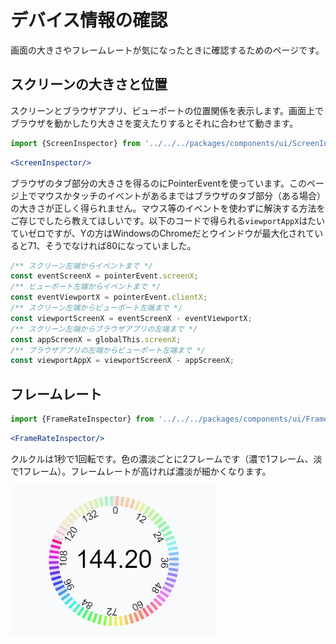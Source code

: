 # デバイス情報の確認

画面の大きさやフレームレートが気になったときに確認するためのページです。

## スクリーンの大きさと位置

スクリーンとブラウザアプリ、ビューポートの位置関係を表示します。画面上でブラウザを動かしたり大きさを変えたりするとそれに合わせて動きます。

```js (import)
import {ScreenInspector} from '../../../packages/components/ui/ScreenInspector';
```

```jsx (include)
<ScreenInspector/>
```

ブラウザのタブ部分の大きさを得るのにPointerEventを使っています。このページ上でマウスかタッチのイベントがあるまではブラウザのタブ部分（ある場合）の大きさが正しく得られません。マウス等のイベントを使わずに解決する方法をご存じでしたら教えてほしいです。以下のコードで得られる`viewportAppX`はたいていゼロですが、Yの方はWindowsのChromeだとウインドウが最大化されていると71、そうでなければ80になっていました。


```typescript
/** スクリーン左端からイベントまで */
const eventScreenX = pointerEvent.screenX;
/** ビューポート左端からイベントまで */
const eventViewportX = pointerEvent.clientX;
/** スクリーン左端からビューポート左端まで */
const viewportScreenX = eventScreenX - eventViewportX;
/** スクリーン左端からブラウザアプリの左端まで */
const appScreenX = globalThis.screenX;
/** ブラウザアプリの左端からビューポート左端まで */
const viewportAppX = viewportScreenX - appScreenX;
```

## フレームレート

```js (import)
import {FrameRateInspector} from '../../../packages/components/ui/FrameRateInspector';
```

```jsx (include)
<FrameRateInspector/>
```

クルクルは1秒で1回転です。色の濃淡ごとに2フレームです（濃で1フレーム、淡で1フレーム）。フレームレートが高ければ濃淡が細かくなります。

![144フレーム/秒の場合](./144fps.png)
